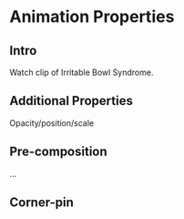 
# Animation Properties

## Intro

Watch clip of Irritable Bowl Syndrome.

## Additional Properties

Opacity/position/scale

## Pre-composition

...

## Corner-pin